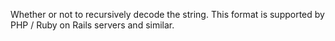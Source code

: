 Whether or not to recursively decode the string. This format is supported by
<br />
PHP / Ruby on Rails servers and similar.
